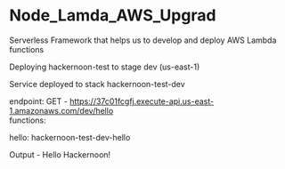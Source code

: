 # Node_Lamda_AWS_Upgrad
Serverless Framework that helps us to develop and deploy AWS Lambda functions

Deploying hackernoon-test to stage dev (us-east-1)

Service deployed to stack hackernoon-test-dev

endpoint: GET - https://37c01fcgfj.execute-api.us-east-1.amazonaws.com/dev/hello                     
functions:

hello: hackernoon-test-dev-hello

Output - Hello Hackernoon!
